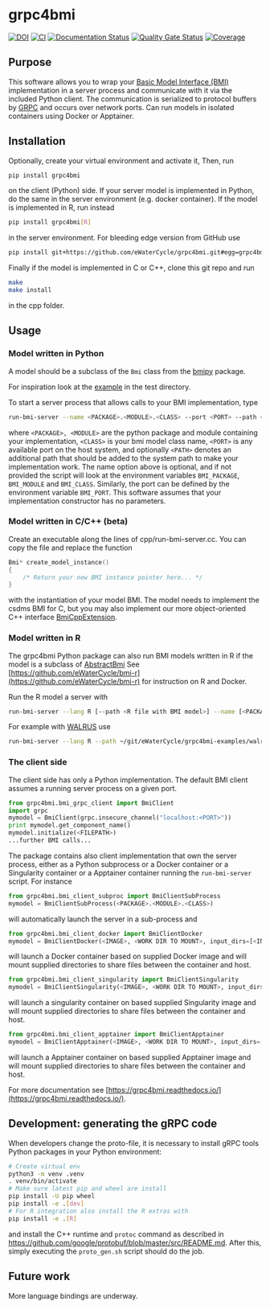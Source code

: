# grpc4bmi

[![DOI](https://zenodo.org/badge/DOI/10.5281/zenodo.1462641.svg)](https://doi.org/10.5281/zenodo.1462641)
[![CI](https://github.com/eWaterCycle/grpc4bmi/workflows/CI/badge.svg)](https://github.com/eWaterCycle/grpc4bmi/actions?query=workflow%3ACI)
[![Documentation Status](https://readthedocs.org/projects/grpc4bmi/badge/?version=latest)](https://grpc4bmi.readthedocs.io/en/latest/?badge=latest)
[![Quality Gate Status](https://sonarcloud.io/api/project_badges/measure?project=grpc4bmi&metric=alert_status)](https://sonarcloud.io/dashboard?id=grpc4bmi)
[![Coverage](https://sonarcloud.io/api/project_badges/measure?project=grpc4bmi&metric=coverage)](https://sonarcloud.io/dashboard?id=grpc4bmi)

## Purpose

This software allows you to wrap your [Basic Model Interface (BMI)](https://github.com/csdms/bmi) implementation in a server process and communicate with it via the included Python client. The communication is serialized to protocol buffers by [GRPC](https://grpc.io/) and occurs over network ports. Can run models in isolated containers using Docker or Apptainer.

## Installation

Optionally, create your virtual environment and activate it, Then, run

```bash
pip install grpc4bmi
```

on the client (Python) side. If your server model is implemented in Python, do the same in the server environment (e.g. docker container). If the model is implemented in R, run instead

```bash
pip install grpc4bmi[R]
```

in the server environment. For bleeding edge version from GitHub use

```bash
pip install git+https://github.com/eWaterCycle/grpc4bmi.git#egg=grpc4bmi
```

Finally if the model is implemented in C or C++, clone this git repo and run

```bash
make
make install
```

in the cpp folder.

## Usage

### Model written in Python

A model should be a subclass of the `Bmi` class from the [bmipy](https://pypi.org/project/bmipy/2.0/) package.

For inspiration look at the [example](test/fake_models.py) in the test directory. 

To start a server process that allows calls to your BMI implementation, type

```bash
run-bmi-server --name <PACKAGE>.<MODULE>.<CLASS> --port <PORT> --path <PATH>
```

where ```<PACKAGE>, <MODULE>``` are the python package and module containing your implementation, ```<CLASS>``` is your
bmi model class name, ```<PORT>``` is any available port on the host system, and optionally ```<PATH>``` denotes an
additional path that should be added to the system path to make your implementation work. The name option above is
optional, and if not provided the script will look at the environment variables ```BMI_PACKAGE```, ```BMI_MODULE``` and
```BMI_CLASS```. Similarly, the port can be defined by the environment variable ```BMI_PORT```.
This software assumes that your implementation constructor has no parameters.

### Model written in C/C++ (beta)

Create an executable along the lines of cpp/run-bmi-server.cc. You can copy the file and replace the function

```C++
Bmi* create_model_instance()
{
    /* Return your new BMI instance pointer here... */
}
```

with the instantiation of your model BMI. The model needs to implement the csdms BMI for C, but you may also implement our more object-oriented C++ interface [BmiCppExtension](https://github.com/eWaterCycle/grpc4bmi/blob/master/cpp/bmi_cpp_extension.h).

### Model written in R

The grpc4bmi Python package can also run BMI models written in R if the model is a subclass of [AbstractBmi](https://github.com/eWaterCycle/bmi-r/blob/master/R/abstract-bmi.R#L9)
See [https://github.com/eWaterCycle/bmi-r](https://github.com/eWaterCycle/bmi-r) for instruction on R and Docker.

Run the R model a server with

```bash
run-bmi-server --lang R [--path <R file with BMI model>] --name [<PACKAGE>::]<CLASS> --port <PORT>
```

For example with [WALRUS](https://github.com/eWaterCycle/grpc4bmi-examples/tree/master/walrus) use

```bash
run-bmi-server --lang R --path ~/git/eWaterCycle/grpc4bmi-examples/walrus/walrus-bmi.r --name WalrusBmi --port 55555
```

### The client side

The client side has only a Python implementation. The default BMI client assumes a running server process on a given port.

```python
from grpc4bmi.bmi_grpc_client import BmiClient
import grpc
mymodel = BmiClient(grpc.insecure_channel("localhost:<PORT>"))
print mymodel.get_component_name()
mymodel.initialize(<FILEPATH>)
...further BMI calls...
```

The package contains also client implementation that own the server process, either as a Python subprocess or a Docker
container or a Singularity container or a Apptainer container running the ```run-bmi-server``` script. For instance
```python
from grpc4bmi.bmi_client_subproc import BmiClientSubProcess
mymodel = BmiClientSubProcess(<PACKAGE>.<MODULE>.<CLASS>)
```

will automatically launch the server in a sub-process and

```python
from grpc4bmi.bmi_client_docker import BmiClientDocker
mymodel = BmiClientDocker(<IMAGE>, <WORK DIR TO MOUNT>, input_dirs=[<INPUT DIRECTORIES TO MOUNT>])
```
will launch a Docker container based on supplied Docker image
and will mount supplied directories to share files between the container and host.

```python
from grpc4bmi.bmi_client_singularity import BmiClientSingularity
mymodel = BmiClientSingularity(<IMAGE>, <WORK DIR TO MOUNT>, input_dirs=[<INPUT DIRECTORIES TO MOUNT>])
```
will launch a singularity container on based supplied Singularity image
and will mount supplied directories to share files between the container and host.

```python
from grpc4bmi.bmi_client_apptainer import BmiClientApptainer
mymodel = BmiClientApptainer(<IMAGE>, <WORK DIR TO MOUNT>, input_dirs=[<INPUT DIRECTORIES TO MOUNT>])
```
will launch a Apptainer container on based supplied Apptainer image
and will mount supplied directories to share files between the container and host.

For more documentation see [https://grpc4bmi.readthedocs.io/](https://grpc4bmi.readthedocs.io/).

## Development: generating the gRPC code

When developers change the proto-file, it is necessary to install gRPC tools Python packages in your Python environment:

```bash
# Create virtual env
python3 -m venv .venv
. venv/bin/activate
# Make sure latest pip and wheel are install
pip install -U pip wheel
pip install -e .[dev]
# For R integration also install the R extras with
pip install -e .[R]
```

and install the C++ runtime and `protoc` command as described in <https://github.com/google/protobuf/blob/master/src/README.md>.
After this, simply executing the `proto_gen.sh` script should do the job.

## Future work

More language bindings are underway.
